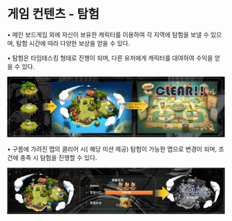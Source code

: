 # 게임 컨텐츠 - 탐험

• 메인 보드게임 외에 자신이 보유한 캐릭터를 이용하여 각 지역에 탐험을 보낼 수 있으며, 탐험 시간에 따라 다양한 보상을 얻을 수 있다.&#x20;

• 탐험은 타임테스킹 형태로 진행이 되며, 다른 유저에게 캐릭터를 대여하여 수익을 얻을 수 있다.

![](<../../.gitbook/assets/캡처 (3).PNG>)

• 구름에 가려진 맵의 클리어 시( 해당 미션 제공) 탐험이 가능한 맵으로 변경이 되며, 조건에 충족 시 탐험을 진행할 수 있다.

![](<../../.gitbook/assets/캡처 (5).PNG>)
